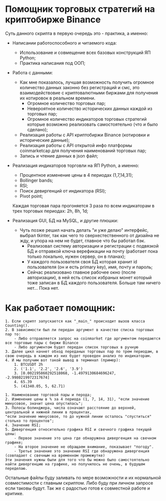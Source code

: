 ﻿# Помощник торговых стратегий на криптобирже Binance
Суть данного скрипта в первую очередь это - практика, а именно:
 - Написании работоспособного и читаемого кода:
    - Использование и совмещение всех базовых конструкций ЯП Python;
    - Практика написания под ООП;

- Работа с данными:

    - Как мне показалось, лучшая возможность получить огромное количество данных законно без регистраций и смс, это взаимодействовие с криптовалютными биржами для получения их котировок в реальном времени.
        - Огромное количество торговых пар;
        - Невероятное количество исторических данных каждой из торговых пар;
        - Огромное количество индикаторов торговых стратегий которые возможно реализовать самостоятельно (что и было сделано);
    - Реализация работы с API криптобиржи Binance (котировки и исторические данные);
    - Реализация работы с API открытой инфо платформы coinmarketcap для получения наименований торговых пар;
    - Запись и чтение данных в json файл;

- Реализация индикаторов торговли на ЯП Python, а именно:
    - Процентное изменение цены в 4 периодах (1,7,14,31);
    - Bollinger bands;
    - RSI;
    - Поиск девиргенций от индикатора (RSI);
    - Pivot point;

    Каждая торговая пара прогоняется 3 раза по всем индикаторам в трех торговых периодах: 2h, 8h, 1d;

- Реализация GUI, БД на MySQL, и другие плюшки:
    - Чуть позже решил начать делать "и уже делаю" интерфейс, выбрал tkinter, так как чего то сверхестественного от дизайна не жду, и упора на нем не будет, главное что бы работал бэк.
        - Реализовал систему авторизации и регистрации с подвязкой БД и отправкой ключа верефикации на почту (работает пока только локально, нужен сервер, он в планах);
        - У каждого пользователя своя БД которая хранит id пользователя (он и есть primary key), имя, почту и пароль;
        - Сейчас реализовано главное рабочее окно (после авторизации), в ней есть список избраных монет который тоже записан в БД каждого пользователя. Больше там ничего нет... Пока нет.

# Как работает помощник:

    1. Если скрипт запускается как "_main_" происходит вызов класса Сounting(). 
    2. В зависимости был ли передан аргумент в качестве списка торговых пар то:
        - Либо отправляется запрос на coinmarket где аргументом передаются все торговые пары с биржи Binance
        - Либо аргументом будет передан список торговых в ручную
    3. Далее цикл начнет обход переданых торговых пар по трем периодам, в свою очередь в каждом из них будет проведен анализ по индикаторам.
    4. И мы получим вот такой вывод в терминал (пример):
        1. BTCUSDT 2h  
        2. ('1.1', '2.2', '2.6', '3.9')
        3. [0.002195860292518068, -1.4979130684696247, -2.9980219972317674]
        4. 65.39
        5. (41340.05, 5, 62.71)

    1. Наименование торговой пары и перода;
    2. Изменение цены в % за 4 периода (1, 7, 14, 31), "если значение минусовое, значит цена опустилась";
    3. Полосы болинджера, числа означают расстояние до верхней, центральной и нижней линии в процентах,
    "если значение минусовое, то до нужной линии осталось "спуститься" столько то процентов";
    4. Значение RSI;
    5. Дивергенция относительно графика RSI и свечного графика текущей цены:
        - Первое значение это цена где обнаружена дивергенция на свечном графике;
        - На второе значение не обращаем внимание, показывает "погоду". 
        - Третье значение это значение RSI где обнаружена дивергенция (совпадает с свечным на временном промежутке)
    Эти значения нужны были для того что бы можно было самостоятельно найти дивергенцию на графике, но получилось не очень, в будущем переделаю.

Остальные файлы буду заливать по мере возможности и их нормальной совместимости с главным скриптом. Либо буду при личном запросе если таковы будут.
Так же с радостью готов к совместной работе и критике.

